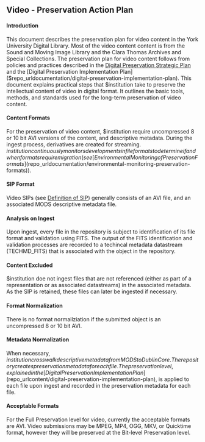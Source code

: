 ## Video - Preservation Action Plan

#### Introduction

This document describes the preservation plan for video content in the York University Digital Library. Most of the video content content is from the Sound and Moving Image Library and the Clara Thomas Archives and Special Collections. The preservation plan for video content follows from policies and practices described in the [Digital Preservation Strategic Plan]($repo_urldocumentation/digital-preservation-implementation-plan) and the [Digital Preservation Implementation Plan]($repo_urldocumentation/digital-preservation-implementation-plan). This document explains practical steps that $institution take to preserve the intellectual content of video in digital format. It outlines the basic tools, methods, and standards used for the long-term preservation of video content.

#### Content Formats

For the preservation of video content, $institution require uncompressed 8 or 10 bit AVI versions of the content, and descriptive metadata. During the ingest process, derivatives are created for streaming. $institution continuously monitors developments in file formats to determine if and when formats require migration (see [Environmental Monitoring of Preservation Formats]($repo_urldocumentation/environmental-monitoring-preservation-formats)).

#### SIP Format

Video SIPs (see [Definition of SIP]($repo_urlcontent/definition-sip)) generally consists of an AVI file, and an associated MODS descriptive metadata file.

#### Analysis on Ingest

Upon ingest, every file in the repository is subject to identification of its file format and validation using FITS. The output of the FITS identification and validation processes are recorded to a techincal metadata datastream (TECHMD_FITS) that is associated with the object in the repository.

#### Content Excluded

$institution doe not ingest files that are not referenced (either as part of a representation or as associated datastreams) in the associated metadata. As the SIP is retained, these files can later be ingested if necessary.

#### Format Normalization

There is no format normailziation if the submitted object is an uncompressed 8 or 10 bit AVI.

#### Metadata Normalization

When necessary, $institution crosswalk descriptive metadata from MODS to Dublin Core. The repository creates preservation metadata for each file. The preservation level, explained in the [Digital Preservation Implementation Plan]($repo_urlcontent/digital-preservation-implementation-plan), is applied to each file upon ingest and recorded in the preservation metadata for each file.

#### Acceptable Formats

For the Full Preservation level for video, currently the acceptable formats are AVI. Video submissions may be MPEG, MP4, OGG, MKV, or Quicktime format, however they will be preserved at the Bit-level Preservation level.


